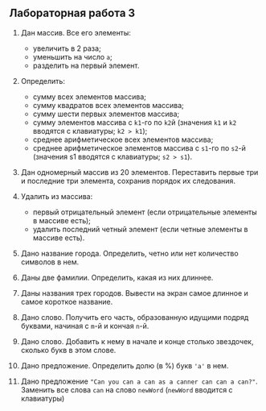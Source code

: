 ## Лабораторная работа 3

1. Дан массив. Все его элементы:
    * увеличить в 2 раза;
    * уменьшить на число `a`;
    * разделить на первый элемент.

1. Определить: 
    * сумму всех элементов массива;
    * сумму квадратов всех элементов массива;
    * сумму шести первых элементов массива;
    * сумму  элементов  массива  с  `k1`-го  по  `k2`й (значения  `k1` и `k2` вводятся с клавиатуры; `k2 > k1`);
    * среднее арифметическое всех элементов массива;
    * среднее арифметическое элементов массива с `s1`-го по `s2`-й (значения s1 вводятся с клавиатуры; `s2 > s1`).

1. Дан  одномерный массив  из  20 элементов.  Переставить  первые  три  и  последние три элемента, сохранив порядок их следования.

1. Удалить из массива:
    * первый отрицательный элемент (если отрицательные элементы в массиве есть);
    * удалить  последний  четный  элемент  (если  четные  элементы  в  массиве есть).

1. Дано название города. Определить, четно или нет количество символов в нем.
1. Даны две фамилии. Определить, какая из них длиннее.
1. Даны названия трех городов. Вывести на экран самое длинное и самое короткое название.

1. Дано слово. Получить его часть, образованную идущими подряд буквами, начиная с `m`-й и кончая `n`-й.
1. Дано  слово.  Добавить  к  нему  в  начале  и  конце  столько  звездочек,  сколько букв в этом слове.
1. Дано предложение. Определить долю (в %) букв `'a'` в нем.
1. Дано предложение `"Can you can a can as a canner can can a can?"`. Заменить все слова `can` на слово `newWord` (`newWord` вводится с клавиатуры)

